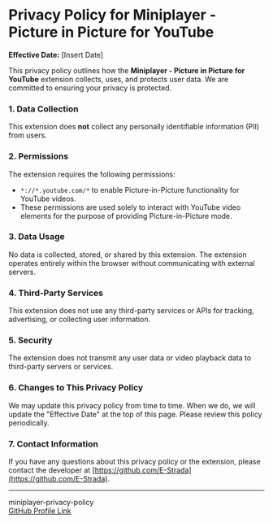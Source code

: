 # Privacy Policy for Miniplayer - Picture in Picture for YouTube

**Effective Date:** [Insert Date]

This privacy policy outlines how the **Miniplayer - Picture in Picture for YouTube** extension collects, uses, and protects user data. We are committed to ensuring your privacy is protected.

### 1. Data Collection

This extension does **not** collect any personally identifiable information (PII) from users.

### 2. Permissions

The extension requires the following permissions:
- `*://*.youtube.com/*` to enable Picture-in-Picture functionality for YouTube videos.
- These permissions are used solely to interact with YouTube video elements for the purpose of providing Picture-in-Picture mode.

### 3. Data Usage

No data is collected, stored, or shared by this extension. The extension operates entirely within the browser without communicating with external servers.

### 4. Third-Party Services

This extension does not use any third-party services or APIs for tracking, advertising, or collecting user information.

### 5. Security

The extension does not transmit any user data or video playback data to third-party servers or services.

### 6. Changes to This Privacy Policy

We may update this privacy policy from time to time. When we do, we will update the "Effective Date" at the top of this page. Please review this policy periodically.

### 7. Contact Information

If you have any questions about this privacy policy or the extension, please contact the developer at [https://github.com/E-Strada](https://github.com/E-Strada).

---
miniplayer-privacy-policy  
[GitHub Profile Link](https://github.com/E-Strada)
